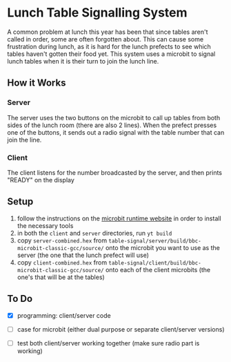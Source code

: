 # Lunch Table Signalling System

A common problem at lunch this year has been that since tables aren't called in order, some are often forgotten about.  This can cause some frustration during lunch, as it is hard for the lunch prefects to see which tables haven't gotten their food yet.  This system uses a microbit to signal lunch tables when it is their turn to join the lunch line.

## How it Works
### Server
The server uses the two buttons on the microbit to call up tables from both sides of the lunch room (there are also 2 lines).  When the prefect presses one of the buttons, it sends out a radio signal with the table number that can join the line.  
### Client
The client listens for the number broadcasted by the server, and then prints "READY" on the display

## Setup
1. follow the instructions on the [microbit runtime website](https://lancaster-university.github.io/microbit-docs/offline-toolchains//) in order to install the necessary tools
2. in both the `client` and `server` directories, run `yt build`
3. copy `server-combined.hex` from `table-signal/server/build/bbc-microbit-classic-gcc/source/` onto the microbit you want to use as the server (the one that the lunch prefect will use)
4. copy `client-combined.hex` from `table-signal/client/build/bbc-microbit-classic-gcc/source/` onto each of the client microbits (the one's that will be at the tables)

## To Do
- [x] programming: client/server code
- [ ] case for microbit (either dual purpose or separate client/server versions)
- [ ] test both client/server working together (make sure radio part is working)

